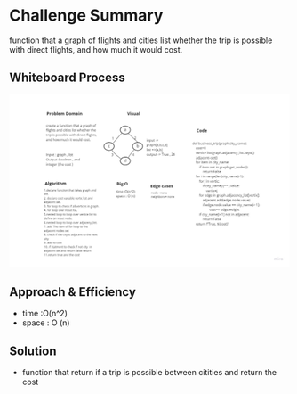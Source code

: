 # Challenge Summary

function that a graph of flights and cities list whether the trip is possible with direct flights, and how much it would cost.

## Whiteboard Process

![trip_busniss](trip_busniss.jpg)

## Approach & Efficiency

- time :O(n^2)
- space : O (n)

## Solution

- function that return if a trip is possible between citities and return the cost
